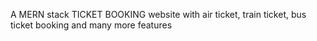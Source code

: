 A MERN stack TICKET BOOKING website with air ticket, train ticket, bus ticket booking and many more features
